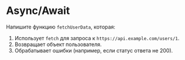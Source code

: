 # Async/Await

Напишите функцию `fetchUserData`, которая:
1. Использует `fetch` для запроса к `https://api.example.com/users/1`.
2. Возвращает объект пользователя.
3. Обрабатывает ошибки (например, если статус ответа не 200).